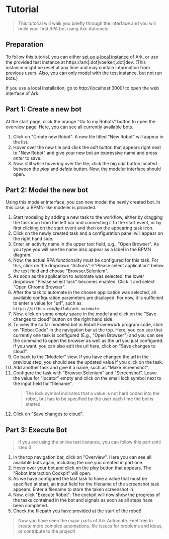 # Tutorial

> This tutorial will walk you briefly through the interface and you will build your first RPA bot using Ark-Automate.

## Preparation

To follow this tutorial, you can either [set up a local instance](https://github.com/bptlab/ark_automate#installation--setup) of Ark, or use the provided test instance at https://ark[.dot]voelker[.dot]dev.
(This instance might be reset at any time and may contain information from previous users. Also, you can only model with the test instance, but not run bots.)

If you use a local installation, go to http://localhost:3000/ to open the web interface of Ark.

## Part 1: Create a new bot

At the start page, click the orange "Go to my Robots" button to open the overview page.
Here, you can see all currently available bots.

1. Click on "Create new Robot". A new tile titled "New Robot" will appear in the list.
1. Hover over the new tile and click the _edit_ button that appears right next to "New Robot" and give your new bot an expressive name and press _enter_ to save.
1. Now, still while hovering over the tile, click the big _edit_ button located between the _play_ and _delete_ button. Now, the modeler interface should open.

## Part 2: Model the new bot

Using this modeler interface, you can now model the newly created bot.
In this case, a BPMN-like modeler is provided.

1. Start modeling by adding a new task to the workflow, either by dragging the task icon from the left bar and connecting it to the start event, or by first clicking on the start event and then on the appearing task icon.
1. Click on the newly created task and a configuration panel will appear on the right hand side.
1. Enter an activity name in the upper text field, e.g., "Open Browser". As you type you will see the name also appear as a label in the BPMN diagram.
1. Now, the actual RPA functionality must be configured for this task. For this, click on the dropdown "Actions"→"Please select application" below the text field and choose "Browser.Selenium".
1. As soon as the application to automate was selected, the lower dropdown "Please select task" becomes enabled. Click it and select "Open Chrome Browser".
1. After the task to automate in the chosen application was selected, all available configuration parameters are displayed. For now, it is sufficient to enter a value for "url", such as `https://github.com/bptlab/ark_automate`.
1. Now, click on some empty space in the model and click on the "Save changes to cloud" button on the right hand side.
1. To view the so far modeled bot in Robot Framework program code, click on "Robot Code" in the navigation bar at the top. Here, you can see that currently one task is configured (E.g., "Open Browser") and you can see the command to open the browser as well as the url you just configured. If you want, you can also edit the url here, click on "Save changes to cloud".
1. Go back to the "Modeler" view. If you have changed the url in the previous step, you should see the updated value if you click on the task.
1. Add another task and give it a name, such as "Make Screenshot".
1. Configure the task with "Browser.Selenium" and "Screenshot". Leave the value for "locator" empty and click on the small lock symbol next to the input field for "filename".
   > The lock symbol indicates that a value is not hard coded into the robot, but has to be specified by the user each time the bot is started.
1. Click on "Save changes to cloud".

## Part 3: Execute Bot

> If you are using the online test instance, you can follow this part until step 3.

1. In the top navigation bar, click on "Overview". Here you can see all available bots again, including the one you created in part one.
1. Hover over your bot and click on the _play_ button that appears. The "Robot Interaction Cockpit" will open.
1. As we have configured the last task to have a value that must be specified at start, an input field for the filename of the screenshot task appears. Enter a filename to store the taken screenshot in.
1. Now, click "Execute Robot". The cockpit will now show the progress of the tasks contained in the bot and signals as soon as all steps have been completed.
1. Check the filepath you have provided at the start of the robot!

> Now you have seen the major parts of Ark Automate. Feel free to create more complex automations, file issues for problems and ideas, or contribute to the project!
